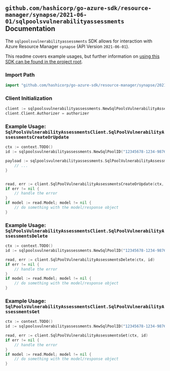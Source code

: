 
## `github.com/hashicorp/go-azure-sdk/resource-manager/synapse/2021-06-01/sqlpoolsvulnerabilityassessments` Documentation

The `sqlpoolsvulnerabilityassessments` SDK allows for interaction with Azure Resource Manager `synapse` (API Version `2021-06-01`).

This readme covers example usages, but further information on [using this SDK can be found in the project root](https://github.com/hashicorp/go-azure-sdk/tree/main/docs).

### Import Path

```go
import "github.com/hashicorp/go-azure-sdk/resource-manager/synapse/2021-06-01/sqlpoolsvulnerabilityassessments"
```


### Client Initialization

```go
client := sqlpoolsvulnerabilityassessments.NewSqlPoolsVulnerabilityAssessmentsClientWithBaseURI("https://management.azure.com")
client.Client.Authorizer = authorizer
```


### Example Usage: `SqlPoolsVulnerabilityAssessmentsClient.SqlPoolVulnerabilityAssessmentsCreateOrUpdate`

```go
ctx := context.TODO()
id := sqlpoolsvulnerabilityassessments.NewSqlPoolID("12345678-1234-9876-4563-123456789012", "example-resource-group", "workspaceValue", "sqlPoolValue")

payload := sqlpoolsvulnerabilityassessments.SqlPoolVulnerabilityAssessment{
	// ...
}


read, err := client.SqlPoolVulnerabilityAssessmentsCreateOrUpdate(ctx, id, payload)
if err != nil {
	// handle the error
}
if model := read.Model; model != nil {
	// do something with the model/response object
}
```


### Example Usage: `SqlPoolsVulnerabilityAssessmentsClient.SqlPoolVulnerabilityAssessmentsDelete`

```go
ctx := context.TODO()
id := sqlpoolsvulnerabilityassessments.NewSqlPoolID("12345678-1234-9876-4563-123456789012", "example-resource-group", "workspaceValue", "sqlPoolValue")

read, err := client.SqlPoolVulnerabilityAssessmentsDelete(ctx, id)
if err != nil {
	// handle the error
}
if model := read.Model; model != nil {
	// do something with the model/response object
}
```


### Example Usage: `SqlPoolsVulnerabilityAssessmentsClient.SqlPoolVulnerabilityAssessmentsGet`

```go
ctx := context.TODO()
id := sqlpoolsvulnerabilityassessments.NewSqlPoolID("12345678-1234-9876-4563-123456789012", "example-resource-group", "workspaceValue", "sqlPoolValue")

read, err := client.SqlPoolVulnerabilityAssessmentsGet(ctx, id)
if err != nil {
	// handle the error
}
if model := read.Model; model != nil {
	// do something with the model/response object
}
```
